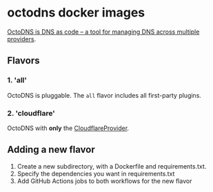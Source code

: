 # octodns docker images

[OctoDNS is DNS as code – a tool for managing DNS across multiple providers](https://github.com/octodns/octodns).

## Flavors

### 1. 'all'

OctoDNS is pluggable. The `all` flavor includes all first-party plugins.

### 2. 'cloudflare'

OctoDNS with **only** the [CloudflareProvider](https://github.com/octodns/octodns-cloudflare).

## Adding a new flavor

1. Create a new subdirectory, with a Dockerfile and requirements.txt.
2. Specify the dependencies you want in requirements.txt
3. Add GitHub Actions jobs to both workflows for the new flavor
